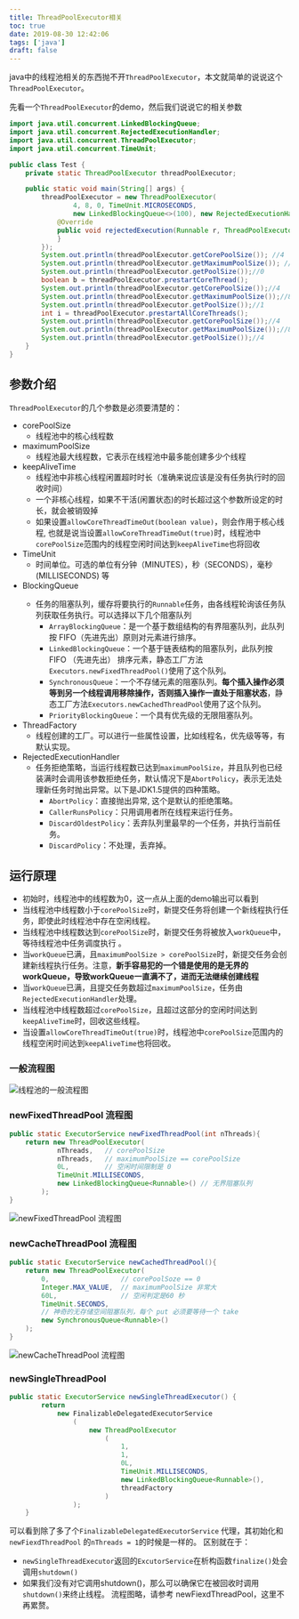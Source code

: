 ```yaml
---
title: ThreadPoolExecutor相关
toc: true
date: 2019-08-30 12:42:06
tags: ['java']
draft: false
---
```


java中的线程池相关的东西抛不开`ThreadPoolExecutor`，本文就简单的说说这个`ThreadPoolExecutor`。

先看一个`ThreadPoolExecutor`的demo，然后我们说说它的相关参数

```java
import java.util.concurrent.LinkedBlockingQueue;
import java.util.concurrent.RejectedExecutionHandler;
import java.util.concurrent.ThreadPoolExecutor;
import java.util.concurrent.TimeUnit;

public class Test {
	private static ThreadPoolExecutor threadPoolExecutor;

	public static void main(String[] args) {
		threadPoolExecutor = new ThreadPoolExecutor(
				4, 8, 0, TimeUnit.MICROSECONDS,
				new LinkedBlockingQueue<>(100), new RejectedExecutionHandler() {
			@Override
			public void rejectedExecution(Runnable r, ThreadPoolExecutor executor) {
			}
		});
		System.out.println(threadPoolExecutor.getCorePoolSize()); //4
		System.out.println(threadPoolExecutor.getMaximumPoolSize()); //8
		System.out.println(threadPoolExecutor.getPoolSize());//0
		boolean b = threadPoolExecutor.prestartCoreThread();
		System.out.println(threadPoolExecutor.getCorePoolSize());//4
		System.out.println(threadPoolExecutor.getMaximumPoolSize());//8
		System.out.println(threadPoolExecutor.getPoolSize());//1
		int i = threadPoolExecutor.prestartAllCoreThreads();
		System.out.println(threadPoolExecutor.getCorePoolSize());//4
		System.out.println(threadPoolExecutor.getMaximumPoolSize());//8
		System.out.println(threadPoolExecutor.getPoolSize());//4
	}
}
```

## 参数介绍

`ThreadPoolExecutor`的几个参数是必须要清楚的：

- corePoolSize
    - 线程池中的核心线程数
- maximumPoolSize
    - 线程池最大线程数，它表示在线程池中最多能创建多少个线程
- keepAliveTime
    - 线程池中非核心线程闲置超时时长（准确来说应该是没有任务执行时的回收时间）
    - 一个非核心线程，如果不干活(闲置状态)的时长超过这个参数所设定的时长，就会被销毁掉
    - 如果设置`allowCoreThreadTimeOut(boolean value)`，则会作用于核心线程, 也就是说当设置`allowCoreThreadTimeOut(true)`时，线程池中`corePoolSize`范围内的线程空闲时间达到`keepAliveTime`也将回收
- TimeUnit
    - 时间单位。可选的单位有分钟（MINUTES），秒（SECONDS），毫秒(MILLISECONDS) 等
- BlockingQueue<Runnable>
    - 任务的阻塞队列，缓存将要执行的`Runnable`任务，由各线程轮询该任务队列获取任务执行。可以选择以下几个阻塞队列
        - `ArrayBlockingQueue`：是一个基于数组结构的有界阻塞队列，此队列按 FIFO（先进先出）原则对元素进行排序。
        - `LinkedBlockingQueue`：一个基于链表结构的阻塞队列，此队列按FIFO （先进先出） 排序元素，静态工厂方法`Executors.newFixedThreadPool()`使用了这个队列。
        - `SynchronousQueue`：一个不存储元素的阻塞队列。**每个插入操作必须等到另一个线程调用移除操作，否则插入操作一直处于阻塞状态**，静态工厂方法`Executors.newCachedThreadPool`使用了这个队列。
        - `PriorityBlockingQueue`：一个具有优先级的无限阻塞队列。
- ThreadFactory
    - 线程创建的工厂。可以进行一些属性设置，比如线程名，优先级等等，有默认实现。
- RejectedExecutionHandler
    - 任务拒绝策略，当运行线程数已达到`maximumPoolSize`，并且队列也已经装满时会调用该参数拒绝任务，默认情况下是`AbortPolicy`，表示无法处理新任务时抛出异常。以下是JDK1.5提供的四种策略。
        - `AbortPolicy`：直接抛出异常, 这个是默认的拒绝策略。
        - `CallerRunsPolicy`：只用调用者所在线程来运行任务。
        - `DiscardOldestPolicy`：丢弃队列里最早的一个任务，并执行当前任务。
        - `DiscardPolicy`：不处理，丢弃掉。

## 运行原理

- 初始时，线程池中的线程数为0，这一点从上面的demo输出可以看到
- 当线程池中线程数小于`corePoolSize`时，新提交任务将创建一个新线程执行任务，即使此时线程池中存在空闲线程。
- 当线程池中线程数达到`corePoolSize`时，新提交任务将被放入`workQueue`中，等待线程池中任务调度执行 。
- 当`workQueue`已满，且`maximumPoolSize > corePoolSize`时，新提交任务会创建新线程执行任务。注意，**新手容易犯的一个错是使用的是无界的workQueue，导致workQueue一直满不了，进而无法继续创建线程**
- 当`workQueue`已满，且提交任务数超过`maximumPoolSize`，任务由`RejectedExecutionHandler`处理。
- 当线程池中线程数超过`corePoolSize`，且超过这部分的空闲时间达到`keepAliveTime`时，回收这些线程。
- 当设置`allowCoreThreadTimeOut(true)`时，线程池中`corePoolSize`范围内的线程空闲时间达到`keepAliveTime`也将回收。

### 一般流程图

![线程池的一般流程图](http://wenchao.ren/img/2020/11/20190830125745.png)

### newFixedThreadPool 流程图

```java
public static ExecutorService newFixedThreadPool(int nThreads){
    return new ThreadPoolExecutor(
            nThreads,   // corePoolSize
            nThreads,   // maximumPoolSize == corePoolSize
            0L,         // 空闲时间限制是 0
            TimeUnit.MILLISECONDS,
            new LinkedBlockingQueue<Runnable>() // 无界阻塞队列
        );
}
```

![newFixedThreadPool 流程图](http://wenchao.ren/img/2020/11/20190830125825.png)

### newCacheThreadPool 流程图

```java
public static ExecutorService newCachedThreadPool(){
    return new ThreadPoolExecutor(
        0,                  // corePoolSoze == 0
        Integer.MAX_VALUE,  // maximumPoolSize 非常大
        60L,                // 空闲判定是60 秒
        TimeUnit.SECONDS,
        // 神奇的无存储空间阻塞队列，每个 put 必须要等待一个 take
        new SynchronousQueue<Runnable>()  
    );
}
```

![newCacheThreadPool 流程图](http://wenchao.ren/img/2020/11/20190830125911.png)

### newSingleThreadPool 

```java
public static ExecutorService newSingleThreadExecutor() {
        return 
            new FinalizableDelegatedExecutorService
                (
                    new ThreadPoolExecutor
                        (
                            1,
                            1,
                            0L,
                            TimeUnit.MILLISECONDS,
                            new LinkedBlockingQueue<Runnable>(),
                            threadFactory
                        )
                );
    }
```

可以看到除了多了个`FinalizableDelegatedExecutorService` 代理，其初始化和`newFiexdThreadPool` 的`nThreads = 1`的时候是一样的。
区别就在于：

- `newSingleThreadExecutor`返回的`ExcutorService`在析构函数`finalize()`处会调用`shutdown()`
- 如果我们没有对它调用shutdown()，那么可以确保它在被回收时调用`shutdown()`来终止线程。
流程图略，请参考 newFiexdThreadPool，这里不再累赘。